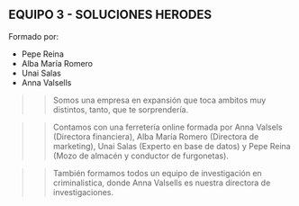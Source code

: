 ## **EQUIPO 3 - SOLUCIONES HERODES**

Formado por:
* Pepe Reina
* Alba María Romero
* Unai Salas
* Anna Valsells

>> Somos una empresa en expansión que toca ambitos muy distintos, tanto, que te sorprendería.

>> Contamos con una ferretería online formada por Anna Valsels (Directora financiera), Alba María Romero (Directora de marketing), Unai Salas (Experto en base de datos) y Pepe Reina (Mozo de almacén y conductor de furgonetas).

>> También formamos todos un equipo de investigación en criminalistica, donde Anna Valsells es nuestra directora de investigaciones.